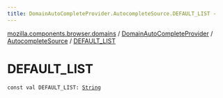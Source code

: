```yaml
---
title: DomainAutoCompleteProvider.AutocompleteSource.DEFAULT_LIST - 
---
```


[mozilla.components.browser.domains](../../index.html) / [DomainAutoCompleteProvider](../index.html) / [AutocompleteSource](index.html) / [DEFAULT_LIST](./-d-e-f-a-u-l-t_-l-i-s-t.html)

# DEFAULT_LIST

`const val DEFAULT_LIST: `[`String`](https://kotlinlang.org/api/latest/jvm/stdlib/kotlin/-string/index.html)